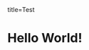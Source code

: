 <!doctype HTML>
<head>title=Test</head>
<body>
  <H1><strong> Hello World!</strong><H1>
</body>
</html>
